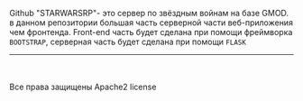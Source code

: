 Github "STARWARSRP"- это сервер по звёздным войнам на базе GMOD. в данном репозитории большая часть серверной части веб-приложения чем фронтенда. Front-end часть будет сделана при помощи фреймворка <code>BOOTSTRAP</code>, серверная часть будет сделана при помощи <code>FLASK</code><hr>

<br><br>
Все права защищены Apache2 license